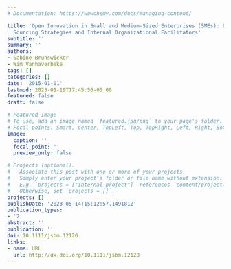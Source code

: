 ```yaml
---
# Documentation: https://wowchemy.com/docs/managing-content/

title: 'Open Innovation in Small and Medium-Sized Enterprises (SMEs): External Knowledge
  Sourcing Strategies and Internal Organizational Facilitators'
subtitle: ''
summary: ''
authors:
- Sabine Brunswicker
- Wim Vanhaverbeke
tags: []
categories: []
date: '2015-01-01'
lastmod: 2023-01-19T17:45:56-05:00
featured: false
draft: false

# Featured image
# To use, add an image named `featured.jpg/png` to your page's folder.
# Focal points: Smart, Center, TopLeft, Top, TopRight, Left, Right, BottomLeft, Bottom, BottomRight.
image:
  caption: ''
  focal_point: ''
  preview_only: false

# Projects (optional).
#   Associate this post with one or more of your projects.
#   Simply enter your project's folder or file name without extension.
#   E.g. `projects = ["internal-project"]` references `content/project/deep-learning/index.md`.
#   Otherwise, set `projects = []`.
projects: []
publishDate: '2023-05-14T15:12:57.149181Z'
publication_types:
- '2'
abstract: ''
publication: ''
doi: 10.1111/jsbm.12120
links:
- name: URL
  url: http://dx.doi.org/10.1111/jsbm.12120
---
```

